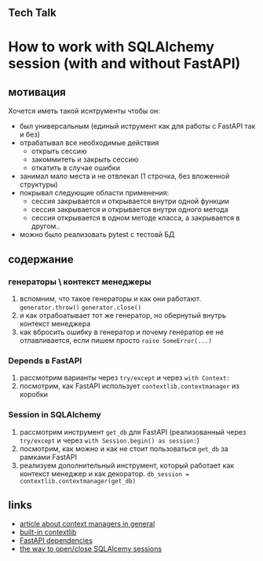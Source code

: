 ## Tech Talk
# How to work with SQLAlchemy session (with and without FastAPI)

## мотивация
Хочется иметь такой иснтрументы чтобы он:
* был универсальным (единый иструмент как для работы с FastAPI так и без)
* отрабатывал все необходимые действия
    * открыть сессию
    * закоммитеть и закрыть сессию
    * откатить в случае ошибки
* занимал мало места и не отвлекал (1 строчка, без вложенной структуры)
* покрывал следующие области применения:
    * сессия закрывается и открывается внутри одной функции
    * сессия закрывается и открывается внутри одного метода
    * сессия открывается в одном методе класса, а закрывается в другом..
* можно было реализовать pytest с тестовй БД

##  содержание
### генераторы \ контекст менеджеры
1. вспомним, что такое генераторы и как они работают.
    `generator.throw()` `generator.close()`
2. и как отрабоатывает тот же генератор, но обернутый внутрь контекст менеджера
3. как вбросить ошибку в генератор и почему генератор ее не отлавливается, если пишем просто `raise SomeError(...)`

### Depends в FastAPI
1. рассмотрим варианты через `try/except` и через `with Context:`
2. посмотрим, как FastAPI использует `contextlib.contextmanager` из коробки

### Session in SQLAlchemy
1. рассмотрим инструмент `get_db` для FastAPI (реализованный через `try/except` и через `with Session.begin() as session:`)
2. посмотрим, как можно и как не стоит пользоваться `get_db` за рамками FastAPI
3. реализуем дополнительный инструмент, который работает как контекст менеджер и как декоратор.
    `db_session = contextlib.contextmanager(get_db)`

## links
* [article about context managers in general](https://rednafi.github.io/digressions/python/2020/03/26/python-contextmanager.html)
* [built-in contextlib](https://docs.python.org/3/library/contextlib.html)
* [FastAPI dependencies](https://fastapi.tiangolo.com/tutorial/dependencies/dependencies-with-yield/#dependencies-with-yield)
* [the way to open/close SQLAlcemy sessions](https://docs.sqlalchemy.org/en/20/orm/session_basics.html#using-a-sessionmaker)
